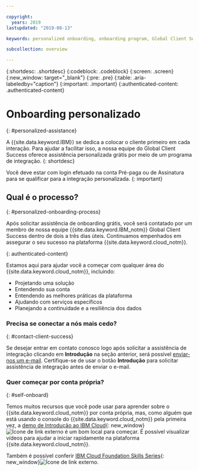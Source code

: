 ```yaml
---

copyright:
  years: 2019
lastupdated: "2019-08-13"

keywords: personalized onboarding, onboarding program, Global Client Succes, getting started, how to, get help, new user, first time, personal, dedicated assistance, cloud onboarding, account setup

subcollection: overview

---
```


{:shortdesc: .shortdesc}
{:codeblock: .codeblock}
{:screen: .screen}
{:new_window: target="_blank"}
{:pre: .pre}
{:table: .aria-labeledby="caption"}
{:important: .important}
{:authenticated-content: .authenticated-content}


# Onboarding personalizado
{: #personalized-assistance}

A {{site.data.keyword.IBM}} se dedica a colocar o cliente primeiro em cada interação. Para ajudar a facilitar isso, a nossa equipe do Global Client Success oferece assistência personalizada grátis por meio de um programa de integração.
{: shortdesc}

Você deve estar com login efetuado na conta Pré-paga ou de Assinatura para se qualificar para a integração personalizada.
{: important}

## Qual é o processo?
{: #personalized-onboarding-process}

Após solicitar assistência de onboarding grátis, você será contatado por um membro de nossa equipe {{site.data.keyword.IBM_notm}} Global Client Success dentro de dois a três dias úteis. Continuamos empenhados em assegurar o seu sucesso na plataforma {{site.data.keyword.cloud_notm}}. 

<div class="onboarding-ub">
  <div class="ub-widget" style="display: flex;">
    <div ub-in-page="5cbe76490f72eb04484f31e8"></div>
  </div>
</div>
{: authenticated-content}

Estamos aqui para ajudar você a começar com qualquer área do {{site.data.keyword.cloud_notm}}, incluindo: 
* Projetando uma solução 
* Entendendo sua conta
* Entendendo as melhores práticas da plataforma  
* Ajudando com serviços específicos 
* Planejando a continuidade e a resiliência dos dados

### Precisa se conectar a nós mais cedo?
{: #contact-client-success}

Se desejar entrar em contato conosco logo após solicitar a assistência de integração clicando em **Introdução** na seção anterior, será possível <a href="mailto:globalonboarding@wwpdl.vnet.ibm.com">enviar-nos um e-mail</a>. Certifique-se de usar o botão **Introdução** para solicitar assistência de integração antes de enviar o e-mail.

### Quer começar por conta própria?
{: #self-onboard}

Temos muitos recursos que você pode usar para aprender sobre o {{site.data.keyword.cloud_notm}} por conta própria, mas, como alguém que está usando o console do {{site.data.keyword.cloud_notm}} pela primeira vez, a [demo de Introdução ao IBM Cloud](https://gotostage.com/channel/onboard){: new_window}![Ícone de link externo](../icons/launch-glyph.svg "Ícone de link externo") é um bom local para começar. É possível visualizar vídeos para ajudar a iniciar rapidamente na plataforma {{site.data.keyword.cloud_notm}}. 

Também é possível conferir [IBM Cloud Foundation Skills Series](https://www.youtube.com/playlist?list=PLmesOgYt3nKCfsXqx-A5k1bP7t146U4rz){: new_window}![Ícone de link externo](../icons/launch-glyph.svg "Ícone de link externo").
